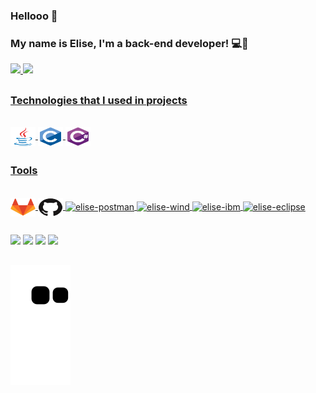 ### Hellooo 👋
### My name is Elise, I'm a back-end developer! 💻📱

  <div>
  <a href="https://github.com/euelisee">
  <img height="160em" src="https://github-readme-stats.vercel.app/api?username=euelisee&show_icons=true&theme=gotham&include_all_commits=true&count_private=true"/>
  <img height="160em" src="https://github-readme-stats.vercel.app/api/top-langs/?username=euelisee&layout=compact&langs_count=7&theme=gotham"/>
</div>

 ##
 
 <h3>Technologies that I used in projects</h3>
<div style="display: inline_block"><br>
   <img align="center" alt="elise-Java" height="30" width="40" src="https://github.com/devicons/devicon/blob/master/icons/java/java-original.svg">
   <img align="center" alt="elise-C" height="30" width="40" src="https://github.com/devicons/devicon/blob/master/icons/c/c-original.svg">
   <img align="center" alt="elise-Csharp" height="30" width="40" src="https://github.com/devicons/devicon/blob/master/icons/csharp/csharp-original.svg">
 </div> 

  
 ##
 
 <h3>Tools</h3>
<div style="display: inline_block"><br>
   <img align="center" alt="elise-gitlab" height="30" width="40" src="https://github.com/devicons/devicon/blob/master/icons/gitlab/gitlab-original.svg">
   <img align="center" alt="elise-github" height="30" width="40" src="https://github.com/devicons/devicon/blob/master/icons/github/github-original.svg">
   <img align="center" alt="elise-postman" height="40" width="40" src="https://miro.medium.com/max/512/1*fVBL9mtLJmHIH6YpU7WvHQ.png">
   <img align="center" alt="elise-wind" height="40" width="40" src="https://cdn-icons-png.flaticon.com/512/38/38466.png">
   <img align="center" alt="elise-ibm" height="40" width="60" src="https://fiverr-res.cloudinary.com/images/q_auto,f_auto/gigs/200201718/original/348727962ef180e764e7fbd3e3181e4e0fbf0fec/design-and-develop-ibm-integration-bus-datapower-service.png">
  <img align="center" alt="elise-eclipse" height="40" width="50" src="https://d1.awsstatic.com/sdks-and-tools/eclipse%20icon%201.3778a4cbe978d8dfd73c091706e26aa6c57c65aa.jpeg">
  </div> 


 ##
 
   <div> 
  <a href="https://instagram.com/euelise" target="_blank"><img src="https://img.shields.io/badge/-Instagram-%23E4405F?style=for-the-badge&logo=instagram&logoColor=white" target="_blank"></a>
  <a href = "mailto:euelisee@gmail.com"><img src="https://img.shields.io/badge/-Gmail-%23333?style=for-the-badge&logo=gmail&logoColor=white" target="_blank"></a>
  <a href="https://www.linkedin.com/in/euelise" target="_blank"><img src="https://img.shields.io/badge/-LinkedIn-%230077B5?style=for-the-badge&logo=linkedin&logoColor=white" target="_blank"></a> 
   <a href="https://twitter.com/deveulise" target="_blank"><img src="https://img.shields.io/badge/Twitter-1DA1F2?style=for-the-badge&logo=twitter&logoColor=white" target="_blank"></a> 
</div>

 ##
 
   ![Snake animation](https://github.com/euelisee/euelisee/blob/output/github-contribution-grid-snake.svg)
</div>
  
  
  
